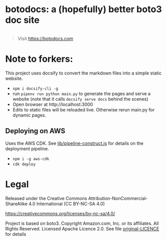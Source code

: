 # botodocs: a (hopefully) better boto3 doc site

![]()


> Visit https://botodocs.com

# Note to forkers:
This project uses docsify to convert the markdown files into a simple static website.

- `npm i docsify-cli -g`
- run `pipenv run python main.py` to generate the pages and serve a website (note that it calls `docsify serve docs` behind the scenes)
- Open browser at http://localhost:3000
- Edits to static files will be reloaded live. Otherwise rerun main.py for dynamic pages.

## Deploying on AWS
Uses the AWS CDK. See [lib/pipeline-construct.js](lib/pipeline-construct.js) for details on the deployment pipeline.
- `npm i -g aws-cdk`
- `cdk deploy`

# Legal
Released under the Creative Commons Attribution-NonCommercial-ShareAlike 4.0 International (CC BY-NC-SA 4.0)

https://creativecommons.org/licenses/by-nc-sa/4.0/

Project is based on boto3. Copyright Amazon.com, Inc. or its affiliates. All Rights Reserved. Licensed Apache Licence 2.0. See file [original-LICENCE](original-LICENCE) for details
